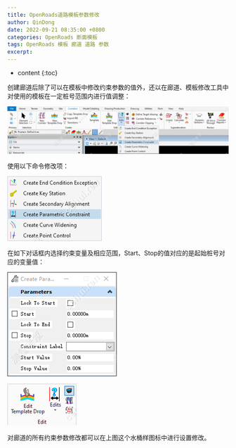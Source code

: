 ```yaml
---
title: OpenRoads道路模板参数修改
author: QinDong
date: 2022-09-21 08:35:00 +0800
categories: OpenRoads 断面模板
tags: OpenRoads 模板 廊道 道路 参数
excerpt: 
---
```

* content
{:toc}

创建廊道后除了可以在模板中修改约束参数的值外，还以在廊道、模板修改工具中对使用的模板在一定桩号范围内进行值调整：

![](/img/2022/2022-09-21-08-37-47.png)

使用以下命令修改项：

![](/img/2022/2022-09-21-08-37-56.png)

在如下对话框内选择约束变量及相应范围，Start、Stop的值对应的是起始桩号对应的变量值：

![](/img/2022/2022-09-21-08-38-03.png)

![](/img/2022/2022-09-21-08-38-10.png)

对廊道的所有约束参数修改都可以在上图这个水桶样图标中进行设置修改。